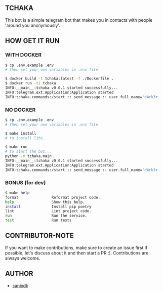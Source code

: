 ## TCHAKA

This bot is a simple telegram bot that makes you in contacts with people
'around you anonymously'.

## HOW GET IT RUN

### WITH DOCKER

```bash
$ cp .env.example .env
# then set your own variables in .env file

$ docker build -t tchaka:latest -f ./Dockerfile .
$ docker run -ti tchaka
INFO:__main__:tchaka v0.0.1 started successfully...
INFO:telegram.ext.Application:Application started
INFO:tchaka.commands:/start :: send_message :: user.full_name='d4rk3r .'
```

### NO DOCKER

```bash
$ cp .env.example .env
# then set your own variables in .env file

$ make install
# to install libs...

$ make run
# to start the bot...
python -m tchaka.main
INFO:__main__:tchaka v0.0.1 started successfully...
INFO:telegram.ext.Application:Application started
INFO:tchaka.commands:/start :: send_message :: user.full_name='d4rk3r .'
```

### BONUS (for dev)

```bash
$ make help
format               Reformat project code.
help                 Show this help.
install              Install pip poetry
lint                 Lint project code.
run                  Run the service.
test                 Run tests
```

## CONTRIBUTOR-NOTE

If you want to make contributions, make sure to create an issue first if
possible, let's discuss about it and then start a PR :).
Contributions are always welcome.

## AUTHOR

- [sanixdk](https://github.com/sanix-darker)

